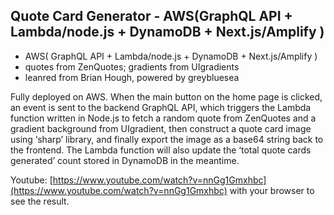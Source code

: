 ## Quote Card Generator - AWS(GraphQL API + Lambda/node.js + DynamoDB + Next.js/Amplify )

- AWS( GraphQL API + Lambda/node.js + DynamoDB + Next.js/Amplify )
- quotes from ZenQuotes; gradients from UIgradients
- leanred from Brian Hough, powered by greybluesea

Fully deployed on AWS. When the main button on the home page is clicked, an event is sent to the backend GraphQL API, which triggers the Lambda function written in Node.js to fetch a random quote from ZenQuotes and a gradient background from UIgradient, then construct a quote card image using ‘sharp’ library, and finally export the image as a base64 string back to the frontend. The Lambda function will also update the ‘total quote cards generated’ count stored in DynamoDB in the meantime.

Youtube: [https://www.youtube.com/watch?v=nnGg1Gmxhbc](https://www.youtube.com/watch?v=nnGg1Gmxhbc) with your browser to see the result.
